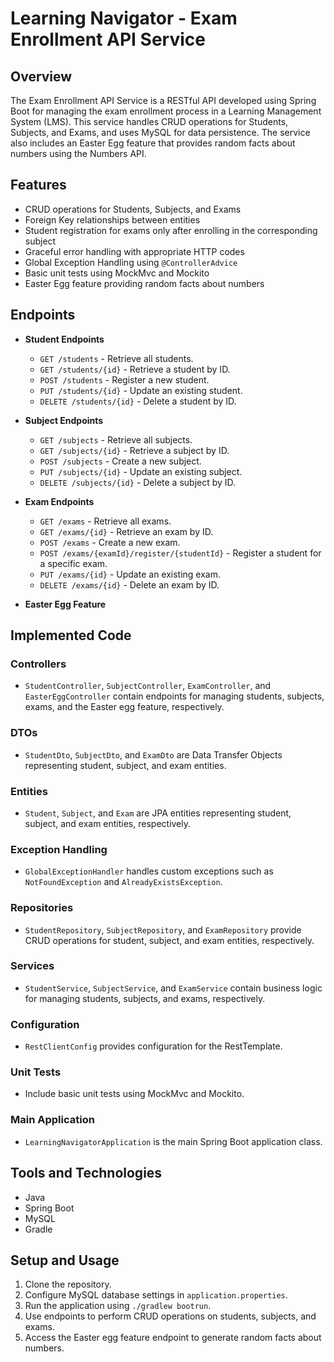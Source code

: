 # Learning Navigator - Exam Enrollment API Service

## Overview

The Exam Enrollment API Service is a RESTful API developed using Spring Boot for managing the exam enrollment process in a Learning Management System (LMS). This service handles CRUD operations for Students, Subjects, and Exams, and uses MySQL for data persistence. The service also includes an Easter Egg feature that provides random facts about numbers using the Numbers API.

## Features

- CRUD operations for Students, Subjects, and Exams
- Foreign Key relationships between entities
- Student registration for exams only after enrolling in the corresponding subject
- Graceful error handling with appropriate HTTP codes
- Global Exception Handling using `@ControllerAdvice`
- Basic unit tests using MockMvc and Mockito
- Easter Egg feature providing random facts about numbers

## Endpoints

- **Student Endpoints**
  - `GET /students` - Retrieve all students.
  - `GET /students/{id}` - Retrieve a student by ID.
  - `POST /students` - Register a new student.
  - `PUT /students/{id}` - Update an existing student.
  - `DELETE /students/{id}` - Delete a student by ID.
  
- **Subject Endpoints**
  - `GET /subjects` - Retrieve all subjects.
  - `GET /subjects/{id}` - Retrieve a subject by ID.
  - `POST /subjects` - Create a new subject.
  - `PUT /subjects/{id}` - Update an existing subject.
  - `DELETE /subjects/{id}` - Delete a subject by ID.
  
- **Exam Endpoints**
  - `GET /exams` - Retrieve all exams.
  - `GET /exams/{id}` - Retrieve an exam by ID.
  - `POST /exams` - Create a new exam.
  - `POST /exams/{examId}/register/{studentId}` - Register a student for a specific exam.
  - `PUT /exams/{id}` - Update an existing exam.
  - `DELETE /exams/{id}` - Delete an exam by ID.
  
- **Easter Egg Feature**
  <!-- - `GET /hidden-feature/{number}` - Generate a fact about the number passed as the path parameter. -->

## Implemented Code

### Controllers

- `StudentController`, `SubjectController`, `ExamController`, and `EasterEggController` contain endpoints for managing students, subjects, exams, and the Easter egg feature, respectively.

### DTOs

- `StudentDto`, `SubjectDto`, and `ExamDto` are Data Transfer Objects representing student, subject, and exam entities.

### Entities

- `Student`, `Subject`, and `Exam` are JPA entities representing student, subject, and exam entities, respectively.

### Exception Handling

- `GlobalExceptionHandler` handles custom exceptions such as `NotFoundException` and `AlreadyExistsException`.

### Repositories

- `StudentRepository`, `SubjectRepository`, and `ExamRepository` provide CRUD operations for student, subject, and exam entities, respectively.

### Services

- `StudentService`, `SubjectService`, and `ExamService` contain business logic for managing students, subjects, and exams, respectively.

### Configuration

- `RestClientConfig` provides configuration for the RestTemplate.

### Unit Tests

- Include basic unit tests using MockMvc and Mockito.

### Main Application

- `LearningNavigatorApplication` is the main Spring Boot application class.

## Tools and Technologies

- Java
- Spring Boot
- MySQL
- Gradle

## Setup and Usage

1. Clone the repository.
2. Configure MySQL database settings in `application.properties`.
3. Run the application using `./gradlew bootrun`.
4. Use endpoints to perform CRUD operations on students, subjects, and exams.
5. Access the Easter egg feature endpoint to generate random facts about numbers.
